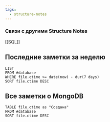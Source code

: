 ```yaml
---
tags:
  - structure-notes
---
```

### Связи с другими Structure Notes

[[SQL]]

## Последние заметки за неделю

```dataview
LIST
FROM #database   
WHERE file.ctime >= date(now) - dur(7 days)
SORT file.ctime DESC
```

## Все заметки о MongoDB

```dataview
TABLE file.ctime as "Создана"
FROM #database  
SORT file.ctime DESC
```
